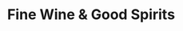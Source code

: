 ---
title: "Fine Wine & Good Spirits"
url: /pittsburgh/fine-wine-and-good-spirits-lincoln-avenue/
shop: alcohol
---